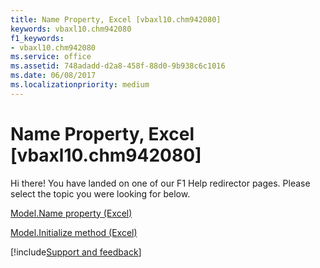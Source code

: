 ```yaml
---
title: Name Property, Excel [vbaxl10.chm942080]
keywords: vbaxl10.chm942080
f1_keywords:
- vbaxl10.chm942080
ms.service: office
ms.assetid: 748adadd-d2a8-458f-88d0-9b938c6c1016
ms.date: 06/08/2017
ms.localizationpriority: medium
---
```



# Name Property, Excel [vbaxl10.chm942080]

Hi there! You have landed on one of our F1 Help redirector pages. Please select the topic you were looking for below.

[Model.Name property (Excel)](https://msdn.microsoft.com/library/300b1d6c-3420-f719-9a2c-72a5ab4fe3ac%28Office.15%29.aspx)

[Model.Initialize method (Excel)](https://msdn.microsoft.com/library/fe85e378-26c6-e573-21c1-b8a3ccbe4d71%28Office.15%29.aspx)

[!include[Support and feedback](~/includes/feedback-boilerplate.md)]